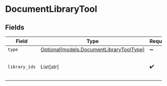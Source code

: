 # DocumentLibraryTool


## Fields

| Field                                                                            | Type                                                                             | Required                                                                         | Description                                                                      |
| -------------------------------------------------------------------------------- | -------------------------------------------------------------------------------- | -------------------------------------------------------------------------------- | -------------------------------------------------------------------------------- |
| `type`                                                                           | [Optional[models.DocumentLibraryToolType]](../models/documentlibrarytooltype.md) | :heavy_minus_sign:                                                               | N/A                                                                              |
| `library_ids`                                                                    | List[*str*]                                                                      | :heavy_check_mark:                                                               | Ids of the library in which to search.                                           |